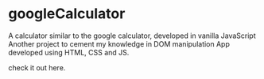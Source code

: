 # googleCalculator
A calculator similar to the google calculator, developed in vanilla JavaScript
Another project to cement my knowledge in DOM manipulation
App developed using HTML, CSS and JS.

check it out <a heref="">here</a>.
